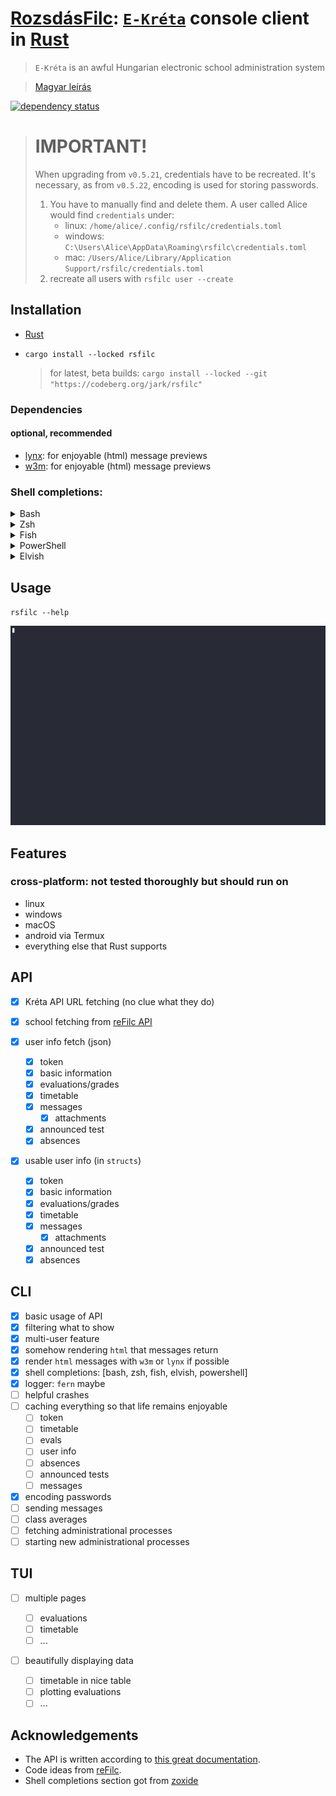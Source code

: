 # [RozsdásFilc](https://codeberg.org/jark/rsfilc): [`E-Kréta`](https://www.e-kreta.hu/) console client in [Rust](https://rust-lang.org)

> `E-Kréta` is an awful Hungarian electronic school administration system

> [Magyar leírás](README.hu.md)

[![dependency status](https://deps.rs/repo/codeberg/jark/rsfilc/status.svg)](https://deps.rs/repo/codeberg/jark/rsfilc)

> # IMPORTANT!
>
> When upgrading from `v0.5.21`, credentials have to be recreated.
> It's necessary, as from `v0.5.22`, encoding is used for storing passwords.
>
> 1. You have to manually find and delete them. A user called Alice would find `credentials` under:
>     - linux: `/home/alice/.config/rsfilc/credentials.toml`
>     - windows: `C:\Users\Alice\AppData\Roaming\rsfilc\credentials.toml`
>     - mac: `/Users/Alice/Library/Application Support/rsfilc/credentials.toml`
> 2. recreate all users with `rsfilc user --create`

## Installation

-   [Rust](https://rustup.rs)
-   `cargo install --locked rsfilc`

    > for latest, beta builds: `cargo install --locked --git "https://codeberg.org/jark/rsfilc"`

### Dependencies

#### optional, recommended

-   [lynx](https://lynx.browser.org/): for enjoyable (html) message previews
-   [w3m](https://w3m.sourceforge.net/): for enjoyable (html) message previews

### Shell completions:

   <details>
   <summary>Bash</summary>

> Add this to the <ins>**end**</ins> of your config file (usually `~/.bashrc`):
>
> ```sh
> eval "$(rsfilc completions bash)"
> ```

   </details>

   <details>
   <summary>Zsh</summary>

> Add this to the <ins>**end**</ins> of your config file (usually `~/.zshrc`):
>
> ```sh
> eval "$(rsfilc completions zsh)"
> ```
>
> For completions to work, the above line must be added _after_ `compcompletions` is
> called. You may have to rebuild your completions cache by running
> `rm ~/.zcompdump*; compcompletions`.

   </details>

   <details>
   <summary>Fish</summary>

> Add this to the <ins>**end**</ins> of your config file (usually `~/.config/fish/config.fish`):
>
> ```fish
> rsfilc completions fish | source
> ```

   </details>

   <details>
   <summary>PowerShell</summary>

> Add this to the <ins>**end**</ins> of your config file (find it by running `echo $profile` in PowerShell):
>
> ```powershell
> Invoke-Expression (& { (rsfilc completions powershell | Out-String) })
> ```

   </details>

   <details>
   <summary>Elvish</summary>

> Add this to the <ins>**end**</ins> of your config file (usually `~/.elvish/rc.elv`):
>
> ```sh
> eval (rsfilc completions elvish | slurp)
> ```
>
> **Note**
> RsFilc only supports elvish v0.18.0 and above.

   </details>

## Usage

`rsfilc --help`

![demo](./rsfilc_demo.gif "using rsfilc")

## Features

### cross-platform: not tested thoroughly but should run on

-   linux
-   windows
-   macOS
-   android via Termux
-   everything else that Rust supports

## API

-   [x] Kréta API URL fetching (no clue what they do)
-   [x] school fetching from [reFilc API](https://api.refilc.hu/v1/public/school-list)

-   [x] user info fetch (json)

    -   [x] token
    -   [x] basic information
    -   [x] evaluations/grades
    -   [x] timetable
    -   [x] messages
        -   [x] attachments
    -   [x] announced test
    -   [x] absences

-   [x] usable user info (in `structs`)

    -   [x] token
    -   [x] basic information
    -   [x] evaluations/grades
    -   [x] timetable
    -   [x] messages
        -   [x] attachments
    -   [x] announced test
    -   [x] absences

## CLI

-   [x] basic usage of API
-   [x] filtering what to show
-   [x] multi-user feature
-   [x] somehow rendering `html` that messages return
-   [x] render `html` messages with `w3m` or `lynx` if possible
-   [x] shell completions: [bash, zsh, fish, elvish, powershell]
-   [x] logger: `fern` maybe
-   [ ] helpful crashes
-   [ ] caching everything so that life remains enjoyable
    -   [ ] token
    -   [ ] timetable
    -   [ ] evals
    -   [ ] user info
    -   [ ] absences
    -   [ ] announced tests
    -   [ ] messages
-   [x] encoding passwords
-   [ ] sending messages
-   [ ] class averages
-   [ ] fetching administrational processes
-   [ ] starting new administrational processes

## TUI

-   [ ] multiple pages

    -   [ ] evaluations
    -   [ ] timetable
    -   [ ] ...

-   [ ] beautifully displaying data
    -   [ ] timetable in nice table
    -   [ ] plotting evaluations
    -   [ ] ...

## Acknowledgements

-   The API is written according to [this great documentation](https://github.com/bczsalba/ekreta-docs-v3).
-   Code ideas from [reFilc](https://github.com/refilc/naplo).
-   Shell completions section got from [zoxide](https://github.com/ajeetdsouza/zoxide)
